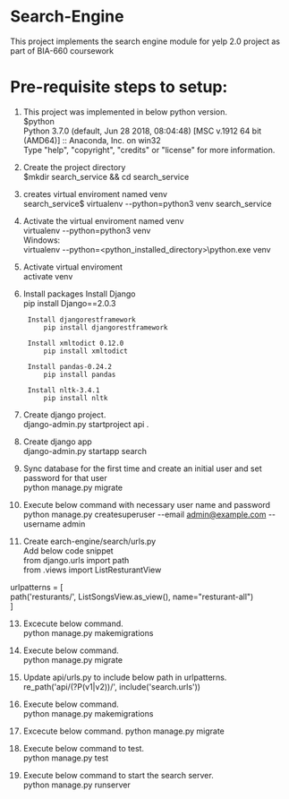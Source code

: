 # Search-Engine
This project implements the search engine module for yelp 2.0 project as part of BIA-660 coursework

# Pre-requisite steps to setup:
1. This project was implemented in below python version.  
$python  
Python 3.7.0 (default, Jun 28 2018, 08:04:48) [MSC v.1912 64 bit (AMD64)] :: Anaconda, Inc. on win32  
Type "help", "copyright", "credits" or "license" for more information.  

2. Create the project directory  
$mkdir search_service && cd search_service  
 
3. creates virtual enviroment named venv  
search_service$ virtualenv --python=python3 venv search_service  

4. Activate the virtual enviroment named venv  
virtualenv --python=python3 venv  
Windows:  
virtualenv --python=<python_installed_directory>\python.exe venv  

5. Activate virtual enviroment  
activate venv  


6. Install packages 
		Install Django  
			pip install Django==2.0.3  

		Install djangorestframework  
			pip install djangorestframework  
		
		Install xmltodict 0.12.0
			pip install xmltodict
        
        Install pandas-0.24.2
            pip install pandas
        
        Install nltk-3.4.1
            pip install nltk

8. Create django project.  
django-admin.py startproject api .  


9. Create django app  
django-admin.py startapp search  

10. Sync database for the first time and create an initial user and set password for that user  
python manage.py migrate  

11. Execute below command with necessary user name and password  
python manage.py createsuperuser --email admin@example.com --username admin  

12. Create earch-engine/search/urls.py  
Add below code snippet  
from django.urls import path  
from .views import ListResturantView  

urlpatterns = [  
    path('resturants/', ListSongsView.as_view(), name="resturant-all")  
]  

13. Excecute below command.  
python manage.py makemigrations  

14. Execute below command.  
python manage.py migrate  

15. Update api/urls.py to include below path in urlpatterns.  
 re_path('api/(?P<version>(v1|v2))/', include('search.urls'))  
 
16. Execute below command.  
python manage.py makemigrations  

17. Excecute below command.
python manage.py migrate

18. Execute below command to test.  
python manage.py test  

19. Execute below command to start the search server.  
python manage.py runserver  